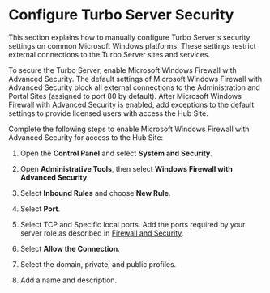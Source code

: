 # Configure Turbo Server Security

This section explains how to manually configure Turbo Server's security settings on common Microsoft Windows platforms. These settings restrict external connections to the Turbo Server sites and services.

To secure the Turbo Server, enable Microsoft Windows Firewall with Advanced Security. The default settings of Microsoft Windows Firewall with Advanced Security block all external connections to the Administration and Portal Sites (assigned to port 80 by default). After Microsoft Windows Firewall with Advanced Security is enabled, add exceptions to the default settings to provide licensed users with access the Hub Site.

Complete the following steps to enable Microsoft Windows Firewall with Advanced Security for access to the Hub Site:

1. Open the **Control Panel** and select **System and Security**.

2. Open **Administrative Tools**, then select **Windows Firewall with Advanced Security**.

3. Select **Inbound Rules** and choose **New Rule**.

4. Select **Port**.

5. Select TCP and Specific local ports. Add the ports required by your server role as described in [Firewall and Security](/server/setup-and-deployment/prerequisites.html#firewall-and-security).

6. Select **Allow the Connection**.

7. Select the domain, private, and public profiles.

8. Add a name and description.

